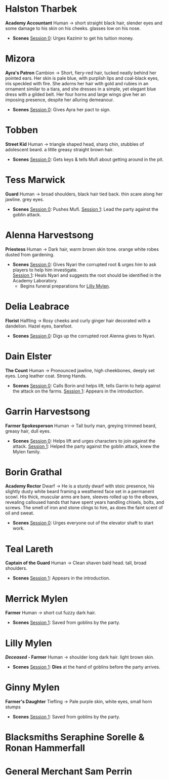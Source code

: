 # Halston Tharbek
**Academy Accountant**
Human -> short straight black hair, slender eyes and some damage to his skin on his cheeks. glasses low on his nose.
- **Scenes**
  [Session 0](dm/session_notes/session_00.md#kazimirs-tuition-struggle): Urges Kazimir to get his tuition money.

# Mizora
**Ayra's Patron**
Cambion -> Short, fiery-red hair, tucked neatly behind her pointed ears. Her skin is pale blue, with purplish lips and coal-black eyes, iris speckled with fire. She adorns her hair with gold and rubies in an ornament similar to a tiara, and she dresses in a simple, yet elegant blue dress with a gilded belt. Her four horns and large wings give her an imposing presence, despite her alluring demeanour.
- **Scenes**
  [Session 0](dm/session_notes/session_00.md#ayras-pact): Gives Ayra her pact to sign.

# Tobben
**Street Kid**
Human -> triangle shaped head, sharp chin, stubbles of adolescent beard. a little greasy straight brown hair.
- **Scenes**
  [Session 0](dm/session_notes/session_00.md#mufis-performance): Gets keys & tells Mufi about getting around in the pit.

# Tess Marwick
**Guard**
Human -> broad shoulders, black hair tied back. thin scare along her jawline. grey eyes.
- **Scenes**
  [Session 0](dm/session_notes/session_00.md#mufis-performance): Pushes Mufi.
  [Session 1](dm/session_notes/session_01.md#the-farmhouse-and-barn): Lead the party against the goblin attack.

# Alenna Harvestsong
**Priestess**
Human -> Dark hair, warm brown skin tone. orange white robes dusted from gardening.
- **Scenes**
  [Session 0](dm/session_notes/session_00.md#nyari-investigates-the-pollution): Gives Nyari the corrupted root & urges him to ask players to help him investigate.  
  [Session 1](dm/session_notes/session_01.md#revealed-secrets): Heals Nyari and suggests the root should be identified in the Academy Laboratory.
    - Begins funeral preparations for [Lilly Mylen](dm/npcs.md#lilly-mylen).

# Delia Leabrace
**Florist**
Halfling -> Rosy cheeks and curly ginger hair decorated with a dandelion. Hazel eyes, barefoot. 
- **Scenes**
  [Session 0](dm/session_notes/session_00.md#nyari-investigates-the-pollution): Digs up the corrupted root Alenna gives to Nyari.  

# Dain Elster
**The Count**
Human -> Pronounced jawline, high cheekbones, deeply set eyes. Long leather coat. Strong Hands.
- **Scenes**
  [Session 0](dm/session_notes/session_00.md#the-elevator-scene): Calls Borin and helps lift, tells Garrin to help against the attack on the farms. 
  [Session 1](dm/session_notes/session_01.md#introduction): Appears in the introduction.

# Garrin Harvestsong
**Farmer Spokesperson** 
Human -> Tall burly man, greying trimmed beard, greasy hair, dull eyes.
- **Scenes**
  [Session 0](dm/session_notes/session_00.md#the-elevator-scene): Helps lift and urges characters to join against the attack.
  [Session 1](dm/session_notes/session_01.md#the-farmhouse-and-barn): Helped the party against the goblin attack, knew the Mylen family.

# Borin Grathal
**Academy Rector**
Dwarf -> He is a sturdy dwarf with stoic presence, his slightly dusty white beard framing a weathered face set in a permanent scowl. His thick, muscular arms are bare, sleeves rolled up to the elbows, revealing calloused hands that have spent years handling chisels, bolts, and screws. The smell of iron and stone clings to him, as does the faint scent of oil and sweat. 
- **Scenes**
  [Session 0](dm/session_notes/session_00.md#after-the-dust-settles): Urges everyone out of the elevator shaft to start work.

# Teal Lareth
**Captain of the Guard**
Human -> Clean shaven bald head. tall, broad shoulders. 
- **Scenes**
  [Session 1](dm/session_notes/session_01.md#introduction): Appears in the introduction.

# Merrick Mylen
**Farmer**
Human -> short cut fuzzy dark hair. 
- **Scenes**
  [Session 1](dm/session_notes/session_01.md#the-farmhouse-and-barn): Saved from goblins by the party.

# Lilly Mylen
***Deceased* - Farmer**
Human -> shoulder long dark hair. light brown skin.
- **Scenes** 
  [Session 1](dm/session_notes/session_01.md#the-farmhouse-and-barn): **Dies** at the hand of goblins before the party arrives.

# Ginny Mylen
**Farmer's Daughter**
Tiefling -> Pale purple skin, white eyes, small horn stumps 
- **Scenes**
  [Session 1](dm/session_notes/session_01.md#the-farmhouse-and-barn): Saved from goblins by the party.

# Blacksmiths Seraphine Sorelle & Ronan Hammerfall

# General Merchant Sam Perrin